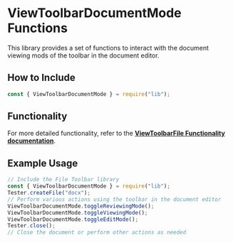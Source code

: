 # ViewToolbarDocumentMode Functions

This library provides a set of functions to interact with the document viewing mods of the toolbar in the document editor.

## How to Include

```javascript
const { ViewToolbarDocumentMode } = require("lib");
```

## Functionality

For more detailed functionality, refer to the [**ViewToolbarFile Functionality documentation**](/puppeteer/module/viewtoolbar/viewtoolbarfile/FUNCTIONALITY.md).

## Example Usage

```javascript
// Include the File Toolbar library
const { ViewToolbarDocumentMode } = require("lib");
Tester.createFile("docx");
// Perform various actions using the toolbar in the document editor
ViewToolbarDocumentMode.toggleReviewingMode();
ViewToolbarDocumentMode.toggleViewingMode();
ViewToolbarDocumentMode.toggleEditMode();
Tester.close();
// Close the document or perform other actions as needed
```
